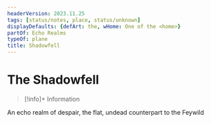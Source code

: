 ```yaml
---
headerVersion: 2023.11.25
tags: [status/notes, place, status/unknown]
displayDefaults: {defArt: the, wHome: One of the <home>}
partOf: Echo Realms
typeOf: plane
title: Shadowfell
---
```

# The Shadowfell
>[!info]+ Information
> 
>> 

An echo realm of despair, the flat, undead counterpart to the Feywild

